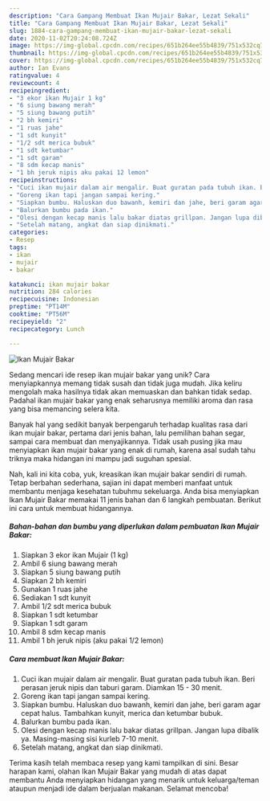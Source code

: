 ```yaml
---
description: "Cara Gampang Membuat Ikan Mujair Bakar, Lezat Sekali"
title: "Cara Gampang Membuat Ikan Mujair Bakar, Lezat Sekali"
slug: 1884-cara-gampang-membuat-ikan-mujair-bakar-lezat-sekali
date: 2020-11-02T20:24:08.724Z
image: https://img-global.cpcdn.com/recipes/651b264ee55b4839/751x532cq70/ikan-mujair-bakar-foto-resep-utama.jpg
thumbnail: https://img-global.cpcdn.com/recipes/651b264ee55b4839/751x532cq70/ikan-mujair-bakar-foto-resep-utama.jpg
cover: https://img-global.cpcdn.com/recipes/651b264ee55b4839/751x532cq70/ikan-mujair-bakar-foto-resep-utama.jpg
author: Ian Evans
ratingvalue: 4
reviewcount: 4
recipeingredient:
- "3 ekor ikan Mujair 1 kg"
- "6 siung bawang merah"
- "5 siung bawang putih"
- "2 bh kemiri"
- "1 ruas jahe"
- "1 sdt kunyit"
- "1/2 sdt merica bubuk"
- "1 sdt ketumbar"
- "1 sdt garam"
- "8 sdm kecap manis"
- "1 bh jeruk nipis aku pakai 12 lemon"
recipeinstructions:
- "Cuci ikan mujair dalam air mengalir. Buat guratan pada tubuh ikan. Beri perasan jeruk nipis dan taburi garam. Diamkan 15 - 30 menit."
- "Goreng ikan tapi jangan sampai kering."
- "Siapkan bumbu. Haluskan duo bawanh, kemiri dan jahe, beri garam agar cepat halus. Tambahkan kunyit, merica dan ketumbar bubuk."
- "Balurkan bumbu pada ikan."
- "Olesi dengan kecap manis lalu bakar diatas grillpan. Jangan lupa dibalik ya. Masing-masing sisi kurleb 7-10 menit."
- "Setelah matang, angkat dan siap dinikmati."
categories:
- Resep
tags:
- ikan
- mujair
- bakar

katakunci: ikan mujair bakar 
nutrition: 284 calories
recipecuisine: Indonesian
preptime: "PT14M"
cooktime: "PT56M"
recipeyield: "2"
recipecategory: Lunch

---
```



![Ikan Mujair Bakar](https://img-global.cpcdn.com/recipes/651b264ee55b4839/751x532cq70/ikan-mujair-bakar-foto-resep-utama.jpg)

Sedang mencari ide resep ikan mujair bakar yang unik? Cara menyiapkannya memang tidak susah dan tidak juga mudah. Jika keliru mengolah maka hasilnya tidak akan memuaskan dan bahkan tidak sedap. Padahal ikan mujair bakar yang enak seharusnya memiliki aroma dan rasa yang bisa memancing selera kita.

Banyak hal yang sedikit banyak berpengaruh terhadap kualitas rasa dari ikan mujair bakar, pertama dari jenis bahan, lalu pemilihan bahan segar, sampai cara membuat dan menyajikannya. Tidak usah pusing jika mau menyiapkan ikan mujair bakar yang enak di rumah, karena asal sudah tahu triknya maka hidangan ini mampu jadi suguhan spesial.




Nah, kali ini kita coba, yuk, kreasikan ikan mujair bakar sendiri di rumah. Tetap berbahan sederhana, sajian ini dapat memberi manfaat untuk membantu menjaga kesehatan tubuhmu sekeluarga. Anda bisa menyiapkan Ikan Mujair Bakar memakai 11 jenis bahan dan 6 langkah pembuatan. Berikut ini cara untuk membuat hidangannya.

<!--inarticleads1-->

##### Bahan-bahan dan bumbu yang diperlukan dalam pembuatan Ikan Mujair Bakar:

1. Siapkan 3 ekor ikan Mujair (1 kg)
1. Ambil 6 siung bawang merah
1. Siapkan 5 siung bawang putih
1. Siapkan 2 bh kemiri
1. Gunakan 1 ruas jahe
1. Sediakan 1 sdt kunyit
1. Ambil 1/2 sdt merica bubuk
1. Siapkan 1 sdt ketumbar
1. Siapkan 1 sdt garam
1. Ambil 8 sdm kecap manis
1. Ambil 1 bh jeruk nipis (aku pakai 1/2 lemon)




<!--inarticleads2-->

##### Cara membuat Ikan Mujair Bakar:

1. Cuci ikan mujair dalam air mengalir. Buat guratan pada tubuh ikan. Beri perasan jeruk nipis dan taburi garam. Diamkan 15 - 30 menit.
1. Goreng ikan tapi jangan sampai kering.
1. Siapkan bumbu. Haluskan duo bawanh, kemiri dan jahe, beri garam agar cepat halus. Tambahkan kunyit, merica dan ketumbar bubuk.
1. Balurkan bumbu pada ikan.
1. Olesi dengan kecap manis lalu bakar diatas grillpan. Jangan lupa dibalik ya. Masing-masing sisi kurleb 7-10 menit.
1. Setelah matang, angkat dan siap dinikmati.




Terima kasih telah membaca resep yang kami tampilkan di sini. Besar harapan kami, olahan Ikan Mujair Bakar yang mudah di atas dapat membantu Anda menyiapkan hidangan yang menarik untuk keluarga/teman ataupun menjadi ide dalam berjualan makanan. Selamat mencoba!
